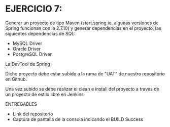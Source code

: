 # EJERCICIO 7:
Generar un proyecto de tipo Maven (start.spring.io, algunas versiones de Spring funcionan con la 2.7.10)
y generar dependencias en el proyecto,  las siguientes dependencias de SQL:
- MySQL Driver
- Oracle Driver
- PostgreSQL Driver

La DevTool de Spring

Dicho proyecto debe estar subido a la rama de "UAT" de nuestro repositorio
en Github.

Una vez subido se debe realizar el clean e install del proyecto a traves de un proyecto de estilo libre en Jenkins

ENTREGABLES
- Link del repositorio
- Captura de pantalla de la consola indicando el BUILD Success
